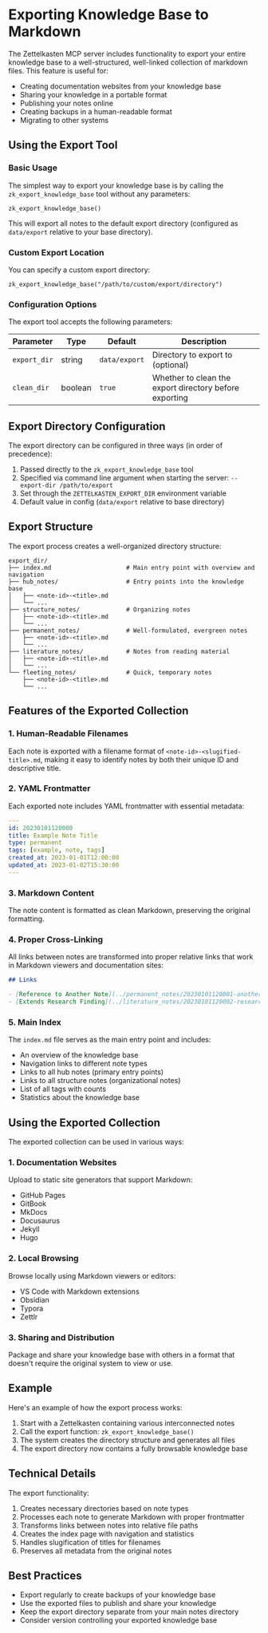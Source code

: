 # Exporting Knowledge Base to Markdown

The Zettelkasten MCP server includes functionality to export your entire knowledge base to a well-structured, well-linked collection of markdown files. This feature is useful for:

- Creating documentation websites from your knowledge base
- Sharing your knowledge in a portable format
- Publishing your notes online
- Creating backups in a human-readable format
- Migrating to other systems

## Using the Export Tool

### Basic Usage

The simplest way to export your knowledge base is by calling the `zk_export_knowledge_base` tool without any parameters:

```
zk_export_knowledge_base()
```

This will export all notes to the default export directory (configured as `data/export` relative to your base directory).

### Custom Export Location

You can specify a custom export directory:

```
zk_export_knowledge_base("/path/to/custom/export/directory")
```

### Configuration Options

The export tool accepts the following parameters:

| Parameter | Type | Default | Description |
|-----------|------|---------|-------------|
| `export_dir` | string | `data/export` | Directory to export to (optional) |
| `clean_dir` | boolean | `true` | Whether to clean the export directory before exporting |

## Export Directory Configuration

The export directory can be configured in three ways (in order of precedence):

1. Passed directly to the `zk_export_knowledge_base` tool
2. Specified via command line argument when starting the server: `--export-dir /path/to/export`
3. Set through the `ZETTELKASTEN_EXPORT_DIR` environment variable
4. Default value in config (`data/export` relative to base directory)

## Export Structure

The export process creates a well-organized directory structure:

```
export_dir/
├── index.md                     # Main entry point with overview and navigation
├── hub_notes/                   # Entry points into the knowledge base
│   ├── <note-id>-<title>.md
│   └── ...
├── structure_notes/             # Organizing notes
│   ├── <note-id>-<title>.md
│   └── ...
├── permanent_notes/             # Well-formulated, evergreen notes
│   ├── <note-id>-<title>.md
│   └── ...
├── literature_notes/            # Notes from reading material
│   ├── <note-id>-<title>.md
│   └── ...
└── fleeting_notes/              # Quick, temporary notes
    ├── <note-id>-<title>.md
    └── ...
```

## Features of the Exported Collection

### 1. Human-Readable Filenames

Each note is exported with a filename format of `<note-id>-<slugified-title>.md`, making it easy to identify notes by both their unique ID and descriptive title.

### 2. YAML Frontmatter

Each exported note includes YAML frontmatter with essential metadata:

```yaml
---
id: 20230101120000
title: Example Note Title
type: permanent
tags: [example, note, tags]
created_at: 2023-01-01T12:00:00
updated_at: 2023-01-02T15:30:00
---
```

### 3. Markdown Content

The note content is formatted as clean Markdown, preserving the original formatting.

### 4. Proper Cross-Linking

All links between notes are transformed into proper relative links that work in Markdown viewers and documentation sites:

```markdown
## Links

- [Reference to Another Note](../permanent_notes/20230101120001-another-note-title.md)
- [Extends Research Finding](../literature_notes/20230101120002-research-finding.md)
```

### 5. Main Index

The `index.md` file serves as the main entry point and includes:

- An overview of the knowledge base
- Navigation links to different note types
- Links to all hub notes (primary entry points)
- Links to all structure notes (organizational notes)
- List of all tags with counts
- Statistics about the knowledge base

## Using the Exported Collection

The exported collection can be used in various ways:

### 1. Documentation Websites

Upload to static site generators that support Markdown:

- GitHub Pages
- GitBook
- MkDocs
- Docusaurus
- Jekyll
- Hugo

### 2. Local Browsing

Browse locally using Markdown viewers or editors:

- VS Code with Markdown extensions
- Obsidian
- Typora
- Zettlr

### 3. Sharing and Distribution

Package and share your knowledge base with others in a format that doesn't require the original system to view or use.

## Example

Here's an example of how the export process works:

1. Start with a Zettelkasten containing various interconnected notes
2. Call the export function: `zk_export_knowledge_base()`
3. The system creates the directory structure and generates all files
4. The export directory now contains a fully browsable knowledge base

## Technical Details

The export functionality:

1. Creates necessary directories based on note types
2. Processes each note to generate Markdown with proper frontmatter
3. Transforms links between notes into relative file paths
4. Creates the index page with navigation and statistics
5. Handles slugification of titles for filenames
6. Preserves all metadata from the original notes

## Best Practices

- Export regularly to create backups of your knowledge base
- Use the exported files to publish and share your knowledge
- Keep the export directory separate from your main notes directory
- Consider version controlling your exported knowledge base